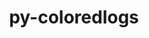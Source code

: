 ---
title: "py-coloredlogs"
layout: cache
categories: [package, develop]
meta: {"versions": ["14.0", "15.0.1"], "compilers": ["gcc@=7.5.0"], "oss": ["ubuntu18.04"], "platforms": ["linux"], "targets": ["x86_64", "x86_64_v3"], "stacks": ["radiuss", "root"], "num_specs": 59, "num_specs_by_stack": {"radiuss": 59, "root": 59}}
spec_details: [{"hash": "cuiknz772j2of2gv65nnsmfglqmkpxg4", "compiler": "gcc@=7.5.0", "versions": ["14.0"], "os": "ubuntu18.04", "platform": "linux", "target": "x86_64", "variants": [], "stacks": ["radiuss", "root"], "size": "-", "tarball": "https://binaries.spack.io/develop/build_cache/linux-ubuntu18.04-x86_64/gcc-7.5.0/py-coloredlogs-14.0/linux-ubuntu18.04-x86_64-gcc-7.5.0-py-coloredlogs-14.0-cuiknz772j2of2gv65nnsmfglqmkpxg4.spack"}, {"hash": "2pmeiqbemcwcskxybmqd4jnxqgutzvlb", "compiler": "gcc@=7.5.0", "versions": ["14.0"], "os": "ubuntu18.04", "platform": "linux", "target": "x86_64", "variants": [], "stacks": ["radiuss", "root"], "size": "-", "tarball": "https://binaries.spack.io/develop/build_cache/linux-ubuntu18.04-x86_64/gcc-7.5.0/py-coloredlogs-14.0/linux-ubuntu18.04-x86_64-gcc-7.5.0-py-coloredlogs-14.0-2pmeiqbemcwcskxybmqd4jnxqgutzvlb.spack"}, {"hash": "2blanvvwkznyt3k4qoewmyclhuakpwpu", "compiler": "gcc@=7.5.0", "versions": ["14.0"], "os": "ubuntu18.04", "platform": "linux", "target": "x86_64", "variants": [], "stacks": ["radiuss", "root"], "size": "-", "tarball": "https://binaries.spack.io/develop/build_cache/linux-ubuntu18.04-x86_64/gcc-7.5.0/py-coloredlogs-14.0/linux-ubuntu18.04-x86_64-gcc-7.5.0-py-coloredlogs-14.0-2blanvvwkznyt3k4qoewmyclhuakpwpu.spack"}, {"hash": "2qx7i6s6b22sl2s5gpok2kl2dmgcsas5", "compiler": "gcc@=7.5.0", "versions": ["14.0"], "os": "ubuntu18.04", "platform": "linux", "target": "x86_64", "variants": [], "stacks": ["radiuss", "root"], "size": "-", "tarball": "https://binaries.spack.io/develop/build_cache/linux-ubuntu18.04-x86_64/gcc-7.5.0/py-coloredlogs-14.0/linux-ubuntu18.04-x86_64-gcc-7.5.0-py-coloredlogs-14.0-2qx7i6s6b22sl2s5gpok2kl2dmgcsas5.spack"}, {"hash": "4bgmnlnbvhgap7ulregesbag65dya6bd", "compiler": "gcc@=7.5.0", "versions": ["14.0"], "os": "ubuntu18.04", "platform": "linux", "target": "x86_64", "variants": [], "stacks": ["radiuss", "root"], "size": "-", "tarball": "https://binaries.spack.io/develop/build_cache/linux-ubuntu18.04-x86_64/gcc-7.5.0/py-coloredlogs-14.0/linux-ubuntu18.04-x86_64-gcc-7.5.0-py-coloredlogs-14.0-4bgmnlnbvhgap7ulregesbag65dya6bd.spack"}, {"hash": "7iuorodnzcinabw3qbdlrb7qkefqblaw", "compiler": "gcc@=7.5.0", "versions": ["14.0"], "os": "ubuntu18.04", "platform": "linux", "target": "x86_64", "variants": [], "stacks": ["radiuss", "root"], "size": "-", "tarball": "https://binaries.spack.io/develop/build_cache/linux-ubuntu18.04-x86_64/gcc-7.5.0/py-coloredlogs-14.0/linux-ubuntu18.04-x86_64-gcc-7.5.0-py-coloredlogs-14.0-7iuorodnzcinabw3qbdlrb7qkefqblaw.spack"}, {"hash": "7aby7cqtimhn3737ypyhrxezhekvg2uj", "compiler": "gcc@=7.5.0", "versions": ["14.0"], "os": "ubuntu18.04", "platform": "linux", "target": "x86_64", "variants": ["build_system=python_pip"], "stacks": ["radiuss", "root"], "size": "-", "tarball": "https://binaries.spack.io/develop/build_cache/linux-ubuntu18.04-x86_64/gcc-7.5.0/py-coloredlogs-14.0/linux-ubuntu18.04-x86_64-gcc-7.5.0-py-coloredlogs-14.0-7aby7cqtimhn3737ypyhrxezhekvg2uj.spack"}, {"hash": "tprrnae4phviwntmmsl7pbpgipykq4lz", "compiler": "gcc@=7.5.0", "versions": ["14.0"], "os": "ubuntu18.04", "platform": "linux", "target": "x86_64", "variants": [], "stacks": ["radiuss", "root"], "size": "-", "tarball": "https://binaries.spack.io/develop/build_cache/linux-ubuntu18.04-x86_64/gcc-7.5.0/py-coloredlogs-14.0/linux-ubuntu18.04-x86_64-gcc-7.5.0-py-coloredlogs-14.0-tprrnae4phviwntmmsl7pbpgipykq4lz.spack"}, {"hash": "dkrx27ijtzk3wfcreo3rgeknpljnn7es", "compiler": "gcc@=7.5.0", "versions": ["14.0"], "os": "ubuntu18.04", "platform": "linux", "target": "x86_64", "variants": [], "stacks": ["radiuss", "root"], "size": "-", "tarball": "https://binaries.spack.io/develop/build_cache/linux-ubuntu18.04-x86_64/gcc-7.5.0/py-coloredlogs-14.0/linux-ubuntu18.04-x86_64-gcc-7.5.0-py-coloredlogs-14.0-dkrx27ijtzk3wfcreo3rgeknpljnn7es.spack"}, {"hash": "oxslrnhohzkm5kwnnyduae4uzgiakh6k", "compiler": "gcc@=7.5.0", "versions": ["14.0"], "os": "ubuntu18.04", "platform": "linux", "target": "x86_64", "variants": ["build_system=python_pip"], "stacks": ["radiuss", "root"], "size": "-", "tarball": "https://binaries.spack.io/develop/build_cache/linux-ubuntu18.04-x86_64/gcc-7.5.0/py-coloredlogs-14.0/linux-ubuntu18.04-x86_64-gcc-7.5.0-py-coloredlogs-14.0-oxslrnhohzkm5kwnnyduae4uzgiakh6k.spack"}, {"hash": "ezkwto3lyditsjtmj62lftjekph7jnh2", "compiler": "gcc@=7.5.0", "versions": ["14.0"], "os": "ubuntu18.04", "platform": "linux", "target": "x86_64", "variants": [], "stacks": ["radiuss", "root"], "size": "-", "tarball": "https://binaries.spack.io/develop/build_cache/linux-ubuntu18.04-x86_64/gcc-7.5.0/py-coloredlogs-14.0/linux-ubuntu18.04-x86_64-gcc-7.5.0-py-coloredlogs-14.0-ezkwto3lyditsjtmj62lftjekph7jnh2.spack"}, {"hash": "qpvnuttnt2n7shliddqdtp26cysrozqx", "compiler": "gcc@=7.5.0", "versions": ["14.0"], "os": "ubuntu18.04", "platform": "linux", "target": "x86_64", "variants": [], "stacks": ["radiuss", "root"], "size": "-", "tarball": "https://binaries.spack.io/develop/build_cache/linux-ubuntu18.04-x86_64/gcc-7.5.0/py-coloredlogs-14.0/linux-ubuntu18.04-x86_64-gcc-7.5.0-py-coloredlogs-14.0-qpvnuttnt2n7shliddqdtp26cysrozqx.spack"}, {"hash": "cuvpsmx5mfttp3b6pkwzzjew4u6fhfci", "compiler": "gcc@=7.5.0", "versions": ["14.0"], "os": "ubuntu18.04", "platform": "linux", "target": "x86_64", "variants": [], "stacks": ["radiuss", "root"], "size": "-", "tarball": "https://binaries.spack.io/develop/build_cache/linux-ubuntu18.04-x86_64/gcc-7.5.0/py-coloredlogs-14.0/linux-ubuntu18.04-x86_64-gcc-7.5.0-py-coloredlogs-14.0-cuvpsmx5mfttp3b6pkwzzjew4u6fhfci.spack"}, {"hash": "qf4m3owq6ysqew3sfjlndrb32w5tutb4", "compiler": "gcc@=7.5.0", "versions": ["14.0"], "os": "ubuntu18.04", "platform": "linux", "target": "x86_64", "variants": [], "stacks": ["radiuss", "root"], "size": "-", "tarball": "https://binaries.spack.io/develop/build_cache/linux-ubuntu18.04-x86_64/gcc-7.5.0/py-coloredlogs-14.0/linux-ubuntu18.04-x86_64-gcc-7.5.0-py-coloredlogs-14.0-qf4m3owq6ysqew3sfjlndrb32w5tutb4.spack"}, {"hash": "g2s2ycsly6lhlzvm2pt3msbiftn5xio5", "compiler": "gcc@=7.5.0", "versions": ["14.0"], "os": "ubuntu18.04", "platform": "linux", "target": "x86_64", "variants": ["build_system=python_pip"], "stacks": ["radiuss", "root"], "size": "-", "tarball": "https://binaries.spack.io/develop/build_cache/linux-ubuntu18.04-x86_64/gcc-7.5.0/py-coloredlogs-14.0/linux-ubuntu18.04-x86_64-gcc-7.5.0-py-coloredlogs-14.0-g2s2ycsly6lhlzvm2pt3msbiftn5xio5.spack"}, {"hash": "redzbakcfwjqbo5srnuzgwcrs2hbm2ia", "compiler": "gcc@=7.5.0", "versions": ["14.0"], "os": "ubuntu18.04", "platform": "linux", "target": "x86_64", "variants": [], "stacks": ["radiuss", "root"], "size": "-", "tarball": "https://binaries.spack.io/develop/build_cache/linux-ubuntu18.04-x86_64/gcc-7.5.0/py-coloredlogs-14.0/linux-ubuntu18.04-x86_64-gcc-7.5.0-py-coloredlogs-14.0-redzbakcfwjqbo5srnuzgwcrs2hbm2ia.spack"}, {"hash": "eczmb7znub2whyyxc4keyuwwk3orlt45", "compiler": "gcc@=7.5.0", "versions": ["14.0"], "os": "ubuntu18.04", "platform": "linux", "target": "x86_64", "variants": [], "stacks": ["radiuss", "root"], "size": "-", "tarball": "https://binaries.spack.io/develop/build_cache/linux-ubuntu18.04-x86_64/gcc-7.5.0/py-coloredlogs-14.0/linux-ubuntu18.04-x86_64-gcc-7.5.0-py-coloredlogs-14.0-eczmb7znub2whyyxc4keyuwwk3orlt45.spack"}, {"hash": "urxqbkgn6dtcmangnu27n2rynab4chyl", "compiler": "gcc@=7.5.0", "versions": ["14.0"], "os": "ubuntu18.04", "platform": "linux", "target": "x86_64", "variants": ["build_system=python_pip"], "stacks": ["radiuss", "root"], "size": "-", "tarball": "https://binaries.spack.io/develop/build_cache/linux-ubuntu18.04-x86_64/gcc-7.5.0/py-coloredlogs-14.0/linux-ubuntu18.04-x86_64-gcc-7.5.0-py-coloredlogs-14.0-urxqbkgn6dtcmangnu27n2rynab4chyl.spack"}, {"hash": "hqbcoyyp35kmb2hhs6rrky5aaqiaotee", "compiler": "gcc@=7.5.0", "versions": ["14.0"], "os": "ubuntu18.04", "platform": "linux", "target": "x86_64", "variants": [], "stacks": ["radiuss", "root"], "size": "-", "tarball": "https://binaries.spack.io/develop/build_cache/linux-ubuntu18.04-x86_64/gcc-7.5.0/py-coloredlogs-14.0/linux-ubuntu18.04-x86_64-gcc-7.5.0-py-coloredlogs-14.0-hqbcoyyp35kmb2hhs6rrky5aaqiaotee.spack"}, {"hash": "pc6lzaw3xwing7shugidqg7lveadcunz", "compiler": "gcc@=7.5.0", "versions": ["14.0"], "os": "ubuntu18.04", "platform": "linux", "target": "x86_64", "variants": [], "stacks": ["radiuss", "root"], "size": "-", "tarball": "https://binaries.spack.io/develop/build_cache/linux-ubuntu18.04-x86_64/gcc-7.5.0/py-coloredlogs-14.0/linux-ubuntu18.04-x86_64-gcc-7.5.0-py-coloredlogs-14.0-pc6lzaw3xwing7shugidqg7lveadcunz.spack"}, {"hash": "pijkkia4hnjzbe5gng5fyv25yynjchi3", "compiler": "gcc@=7.5.0", "versions": ["14.0"], "os": "ubuntu18.04", "platform": "linux", "target": "x86_64", "variants": ["build_system=python_pip"], "stacks": ["radiuss", "root"], "size": "-", "tarball": "https://binaries.spack.io/develop/build_cache/linux-ubuntu18.04-x86_64/gcc-7.5.0/py-coloredlogs-14.0/linux-ubuntu18.04-x86_64-gcc-7.5.0-py-coloredlogs-14.0-pijkkia4hnjzbe5gng5fyv25yynjchi3.spack"}, {"hash": "ktbnmwb6ccdqrivyc5u2f4yzo72takzd", "compiler": "gcc@=7.5.0", "versions": ["14.0"], "os": "ubuntu18.04", "platform": "linux", "target": "x86_64", "variants": [], "stacks": ["radiuss", "root"], "size": "-", "tarball": "https://binaries.spack.io/develop/build_cache/linux-ubuntu18.04-x86_64/gcc-7.5.0/py-coloredlogs-14.0/linux-ubuntu18.04-x86_64-gcc-7.5.0-py-coloredlogs-14.0-ktbnmwb6ccdqrivyc5u2f4yzo72takzd.spack"}, {"hash": "ihluosghkont6c7i32cyx2lxcve4ghe6", "compiler": "gcc@=7.5.0", "versions": ["14.0"], "os": "ubuntu18.04", "platform": "linux", "target": "x86_64", "variants": [], "stacks": ["radiuss", "root"], "size": "-", "tarball": "https://binaries.spack.io/develop/build_cache/linux-ubuntu18.04-x86_64/gcc-7.5.0/py-coloredlogs-14.0/linux-ubuntu18.04-x86_64-gcc-7.5.0-py-coloredlogs-14.0-ihluosghkont6c7i32cyx2lxcve4ghe6.spack"}, {"hash": "t67ezkyzwzfw7a4a4gvl74a5h2uhrcup", "compiler": "gcc@=7.5.0", "versions": ["14.0"], "os": "ubuntu18.04", "platform": "linux", "target": "x86_64", "variants": [], "stacks": ["radiuss", "root"], "size": "-", "tarball": "https://binaries.spack.io/develop/build_cache/linux-ubuntu18.04-x86_64/gcc-7.5.0/py-coloredlogs-14.0/linux-ubuntu18.04-x86_64-gcc-7.5.0-py-coloredlogs-14.0-t67ezkyzwzfw7a4a4gvl74a5h2uhrcup.spack"}, {"hash": "gq4gjb5xf2sceuk4eejknqfwklwgxtwz", "compiler": "gcc@=7.5.0", "versions": ["14.0"], "os": "ubuntu18.04", "platform": "linux", "target": "x86_64", "variants": [], "stacks": ["radiuss", "root"], "size": "-", "tarball": "https://binaries.spack.io/develop/build_cache/linux-ubuntu18.04-x86_64/gcc-7.5.0/py-coloredlogs-14.0/linux-ubuntu18.04-x86_64-gcc-7.5.0-py-coloredlogs-14.0-gq4gjb5xf2sceuk4eejknqfwklwgxtwz.spack"}, {"hash": "xheuxkho62z2agrlxgm6tnezocjj4qci", "compiler": "gcc@=7.5.0", "versions": ["14.0"], "os": "ubuntu18.04", "platform": "linux", "target": "x86_64", "variants": [], "stacks": ["radiuss", "root"], "size": "-", "tarball": "https://binaries.spack.io/develop/build_cache/linux-ubuntu18.04-x86_64/gcc-7.5.0/py-coloredlogs-14.0/linux-ubuntu18.04-x86_64-gcc-7.5.0-py-coloredlogs-14.0-xheuxkho62z2agrlxgm6tnezocjj4qci.spack"}, {"hash": "mhebqwpkrag7p7j4eb4umsa7mlgkkgly", "compiler": "gcc@=7.5.0", "versions": ["14.0"], "os": "ubuntu18.04", "platform": "linux", "target": "x86_64", "variants": [], "stacks": ["radiuss", "root"], "size": "-", "tarball": "https://binaries.spack.io/develop/build_cache/linux-ubuntu18.04-x86_64/gcc-7.5.0/py-coloredlogs-14.0/linux-ubuntu18.04-x86_64-gcc-7.5.0-py-coloredlogs-14.0-mhebqwpkrag7p7j4eb4umsa7mlgkkgly.spack"}, {"hash": "lqv3x5mmvrdax3vzwqwtiwa3qj2ijhhc", "compiler": "gcc@=7.5.0", "versions": ["14.0"], "os": "ubuntu18.04", "platform": "linux", "target": "x86_64", "variants": [], "stacks": ["radiuss", "root"], "size": "-", "tarball": "https://binaries.spack.io/develop/build_cache/linux-ubuntu18.04-x86_64/gcc-7.5.0/py-coloredlogs-14.0/linux-ubuntu18.04-x86_64-gcc-7.5.0-py-coloredlogs-14.0-lqv3x5mmvrdax3vzwqwtiwa3qj2ijhhc.spack"}, {"hash": "duqmwa2ewfot3iyjpowxv6lpmv46o5x7", "compiler": "gcc@=7.5.0", "versions": ["14.0"], "os": "ubuntu18.04", "platform": "linux", "target": "x86_64", "variants": [], "stacks": ["radiuss", "root"], "size": "-", "tarball": "https://binaries.spack.io/develop/build_cache/linux-ubuntu18.04-x86_64/gcc-7.5.0/py-coloredlogs-14.0/linux-ubuntu18.04-x86_64-gcc-7.5.0-py-coloredlogs-14.0-duqmwa2ewfot3iyjpowxv6lpmv46o5x7.spack"}, {"hash": "v2yrtltkuka22t773oxqmccuraimjk5u", "compiler": "gcc@=7.5.0", "versions": ["14.0"], "os": "ubuntu18.04", "platform": "linux", "target": "x86_64", "variants": [], "stacks": ["radiuss", "root"], "size": "-", "tarball": "https://binaries.spack.io/develop/build_cache/linux-ubuntu18.04-x86_64/gcc-7.5.0/py-coloredlogs-14.0/linux-ubuntu18.04-x86_64-gcc-7.5.0-py-coloredlogs-14.0-v2yrtltkuka22t773oxqmccuraimjk5u.spack"}, {"hash": "cmbfqjecjfdemwhfkf6hfqvvejl2mmu7", "compiler": "gcc@=7.5.0", "versions": ["14.0"], "os": "ubuntu18.04", "platform": "linux", "target": "x86_64", "variants": [], "stacks": ["radiuss", "root"], "size": "-", "tarball": "https://binaries.spack.io/develop/build_cache/linux-ubuntu18.04-x86_64/gcc-7.5.0/py-coloredlogs-14.0/linux-ubuntu18.04-x86_64-gcc-7.5.0-py-coloredlogs-14.0-cmbfqjecjfdemwhfkf6hfqvvejl2mmu7.spack"}, {"hash": "zqyuzlsij6n6eaykm3mfwixz7gjjbnql", "compiler": "gcc@=7.5.0", "versions": ["14.0"], "os": "ubuntu18.04", "platform": "linux", "target": "x86_64", "variants": [], "stacks": ["radiuss", "root"], "size": "-", "tarball": "https://binaries.spack.io/develop/build_cache/linux-ubuntu18.04-x86_64/gcc-7.5.0/py-coloredlogs-14.0/linux-ubuntu18.04-x86_64-gcc-7.5.0-py-coloredlogs-14.0-zqyuzlsij6n6eaykm3mfwixz7gjjbnql.spack"}, {"hash": "ozdjsml6x24q5rwvvmhtyneihs6mjdck", "compiler": "gcc@=7.5.0", "versions": ["14.0"], "os": "ubuntu18.04", "platform": "linux", "target": "x86_64", "variants": [], "stacks": ["radiuss", "root"], "size": "-", "tarball": "https://binaries.spack.io/develop/build_cache/linux-ubuntu18.04-x86_64/gcc-7.5.0/py-coloredlogs-14.0/linux-ubuntu18.04-x86_64-gcc-7.5.0-py-coloredlogs-14.0-ozdjsml6x24q5rwvvmhtyneihs6mjdck.spack"}, {"hash": "xq4muxevguxgdiy3ebhwzul7ugs3qm7t", "compiler": "gcc@=7.5.0", "versions": ["14.0"], "os": "ubuntu18.04", "platform": "linux", "target": "x86_64", "variants": [], "stacks": ["radiuss", "root"], "size": "-", "tarball": "https://binaries.spack.io/develop/build_cache/linux-ubuntu18.04-x86_64/gcc-7.5.0/py-coloredlogs-14.0/linux-ubuntu18.04-x86_64-gcc-7.5.0-py-coloredlogs-14.0-xq4muxevguxgdiy3ebhwzul7ugs3qm7t.spack"}, {"hash": "orls6noz7nsp62r4tp64j6h66edhdn3t", "compiler": "gcc@=7.5.0", "versions": ["14.0"], "os": "ubuntu18.04", "platform": "linux", "target": "x86_64", "variants": ["build_system=python_pip"], "stacks": ["radiuss", "root"], "size": "-", "tarball": "https://binaries.spack.io/develop/build_cache/linux-ubuntu18.04-x86_64/gcc-7.5.0/py-coloredlogs-14.0/linux-ubuntu18.04-x86_64-gcc-7.5.0-py-coloredlogs-14.0-orls6noz7nsp62r4tp64j6h66edhdn3t.spack"}, {"hash": "zff5zyoyr6athme2bfoqgpkwr2wgpg2g", "compiler": "gcc@=7.5.0", "versions": ["14.0"], "os": "ubuntu18.04", "platform": "linux", "target": "x86_64", "variants": [], "stacks": ["radiuss", "root"], "size": "-", "tarball": "https://binaries.spack.io/develop/build_cache/linux-ubuntu18.04-x86_64/gcc-7.5.0/py-coloredlogs-14.0/linux-ubuntu18.04-x86_64-gcc-7.5.0-py-coloredlogs-14.0-zff5zyoyr6athme2bfoqgpkwr2wgpg2g.spack"}, {"hash": "ow6vpg4k7trupffm4hnmnkutag7qepp4", "compiler": "gcc@=7.5.0", "versions": ["14.0"], "os": "ubuntu18.04", "platform": "linux", "target": "x86_64", "variants": [], "stacks": ["radiuss", "root"], "size": "-", "tarball": "https://binaries.spack.io/develop/build_cache/linux-ubuntu18.04-x86_64/gcc-7.5.0/py-coloredlogs-14.0/linux-ubuntu18.04-x86_64-gcc-7.5.0-py-coloredlogs-14.0-ow6vpg4k7trupffm4hnmnkutag7qepp4.spack"}, {"hash": "oyo56oqomfv6nvqez2k55zk47rule2pb", "compiler": "gcc@=7.5.0", "versions": ["14.0"], "os": "ubuntu18.04", "platform": "linux", "target": "x86_64", "variants": [], "stacks": ["radiuss", "root"], "size": "-", "tarball": "https://binaries.spack.io/develop/build_cache/linux-ubuntu18.04-x86_64/gcc-7.5.0/py-coloredlogs-14.0/linux-ubuntu18.04-x86_64-gcc-7.5.0-py-coloredlogs-14.0-oyo56oqomfv6nvqez2k55zk47rule2pb.spack"}, {"hash": "xds3pdgr6o5yvagd3qtl2sfswo4yiv2y", "compiler": "gcc@=7.5.0", "versions": ["14.0"], "os": "ubuntu18.04", "platform": "linux", "target": "x86_64", "variants": ["build_system=python_pip"], "stacks": ["radiuss", "root"], "size": "-", "tarball": "https://binaries.spack.io/develop/build_cache/linux-ubuntu18.04-x86_64/gcc-7.5.0/py-coloredlogs-14.0/linux-ubuntu18.04-x86_64-gcc-7.5.0-py-coloredlogs-14.0-xds3pdgr6o5yvagd3qtl2sfswo4yiv2y.spack"}, {"hash": "zrurlm3o7ekufhueb62mm3c5jvf6x5qk", "compiler": "gcc@=7.5.0", "versions": ["14.0"], "os": "ubuntu18.04", "platform": "linux", "target": "x86_64", "variants": [], "stacks": ["radiuss", "root"], "size": "-", "tarball": "https://binaries.spack.io/develop/build_cache/linux-ubuntu18.04-x86_64/gcc-7.5.0/py-coloredlogs-14.0/linux-ubuntu18.04-x86_64-gcc-7.5.0-py-coloredlogs-14.0-zrurlm3o7ekufhueb62mm3c5jvf6x5qk.spack"}, {"hash": "i3gfxsdqa3x7keqe62kph3p6symieumh", "compiler": "gcc@=7.5.0", "versions": ["14.0"], "os": "ubuntu18.04", "platform": "linux", "target": "x86_64_v3", "variants": ["build_system=python_pip"], "stacks": ["radiuss", "root"], "size": "-", "tarball": "https://binaries.spack.io/develop/build_cache/linux-ubuntu18.04-x86_64_v3/gcc-7.5.0/py-coloredlogs-14.0/linux-ubuntu18.04-x86_64_v3-gcc-7.5.0-py-coloredlogs-14.0-i3gfxsdqa3x7keqe62kph3p6symieumh.spack"}, {"hash": "ntal7wp2w6jltev6qqc4qne2f4rznnjh", "compiler": "gcc@=7.5.0", "versions": ["14.0"], "os": "ubuntu18.04", "platform": "linux", "target": "x86_64_v3", "variants": ["build_system=python_pip"], "stacks": ["radiuss", "root"], "size": "-", "tarball": "https://binaries.spack.io/develop/build_cache/linux-ubuntu18.04-x86_64_v3/gcc-7.5.0/py-coloredlogs-14.0/linux-ubuntu18.04-x86_64_v3-gcc-7.5.0-py-coloredlogs-14.0-ntal7wp2w6jltev6qqc4qne2f4rznnjh.spack"}, {"hash": "u627hrs3eauew37apf6d3pbhidpx7abi", "compiler": "gcc@=7.5.0", "versions": ["14.0"], "os": "ubuntu18.04", "platform": "linux", "target": "x86_64_v3", "variants": ["build_system=python_pip"], "stacks": ["radiuss", "root"], "size": "-", "tarball": "https://binaries.spack.io/develop/build_cache/linux-ubuntu18.04-x86_64_v3/gcc-7.5.0/py-coloredlogs-14.0/linux-ubuntu18.04-x86_64_v3-gcc-7.5.0-py-coloredlogs-14.0-u627hrs3eauew37apf6d3pbhidpx7abi.spack"}, {"hash": "rydp2sqhquspbsed4a5c2pblgpcbf66j", "compiler": "gcc@=7.5.0", "versions": ["15.0.1"], "os": "ubuntu18.04", "platform": "linux", "target": "x86_64_v3", "variants": ["build_system=python_pip"], "stacks": ["radiuss", "root"], "size": "-", "tarball": "https://binaries.spack.io/develop/build_cache/linux-ubuntu18.04-x86_64_v3/gcc-7.5.0/py-coloredlogs-15.0.1/linux-ubuntu18.04-x86_64_v3-gcc-7.5.0-py-coloredlogs-15.0.1-rydp2sqhquspbsed4a5c2pblgpcbf66j.spack"}, {"hash": "ep4iqtrvppkcq2a56vjpvfmot7saxrbx", "compiler": "gcc@=7.5.0", "versions": ["14.0"], "os": "ubuntu18.04", "platform": "linux", "target": "x86_64_v3", "variants": ["build_system=python_pip"], "stacks": ["radiuss", "root"], "size": "-", "tarball": "https://binaries.spack.io/develop/build_cache/linux-ubuntu18.04-x86_64_v3/gcc-7.5.0/py-coloredlogs-14.0/linux-ubuntu18.04-x86_64_v3-gcc-7.5.0-py-coloredlogs-14.0-ep4iqtrvppkcq2a56vjpvfmot7saxrbx.spack"}, {"hash": "ybmu4vz2vh44u5ctiuosry34i46v6p7h", "compiler": "gcc@=7.5.0", "versions": ["14.0"], "os": "ubuntu18.04", "platform": "linux", "target": "x86_64_v3", "variants": ["build_system=python_pip"], "stacks": ["radiuss", "root"], "size": "-", "tarball": "https://binaries.spack.io/develop/build_cache/linux-ubuntu18.04-x86_64_v3/gcc-7.5.0/py-coloredlogs-14.0/linux-ubuntu18.04-x86_64_v3-gcc-7.5.0-py-coloredlogs-14.0-ybmu4vz2vh44u5ctiuosry34i46v6p7h.spack"}, {"hash": "ey72jj6b6tymwdfjtcaovzvcap2cemrt", "compiler": "gcc@=7.5.0", "versions": ["14.0"], "os": "ubuntu18.04", "platform": "linux", "target": "x86_64_v3", "variants": ["build_system=python_pip"], "stacks": ["radiuss", "root"], "size": "-", "tarball": "https://binaries.spack.io/develop/build_cache/linux-ubuntu18.04-x86_64_v3/gcc-7.5.0/py-coloredlogs-14.0/linux-ubuntu18.04-x86_64_v3-gcc-7.5.0-py-coloredlogs-14.0-ey72jj6b6tymwdfjtcaovzvcap2cemrt.spack"}, {"hash": "vn6qkqkbq4w6b7gwqwejlp73g2zznzzs", "compiler": "gcc@=7.5.0", "versions": ["15.0.1"], "os": "ubuntu18.04", "platform": "linux", "target": "x86_64_v3", "variants": ["build_system=python_pip"], "stacks": ["radiuss", "root"], "size": "-", "tarball": "https://binaries.spack.io/develop/build_cache/linux-ubuntu18.04-x86_64_v3/gcc-7.5.0/py-coloredlogs-15.0.1/linux-ubuntu18.04-x86_64_v3-gcc-7.5.0-py-coloredlogs-15.0.1-vn6qkqkbq4w6b7gwqwejlp73g2zznzzs.spack"}, {"hash": "u7bllzhhqzyb4owtrruvo2fl7s3omsph", "compiler": "gcc@=7.5.0", "versions": ["14.0"], "os": "ubuntu18.04", "platform": "linux", "target": "x86_64_v3", "variants": ["build_system=python_pip"], "stacks": ["radiuss", "root"], "size": "-", "tarball": "https://binaries.spack.io/develop/build_cache/linux-ubuntu18.04-x86_64_v3/gcc-7.5.0/py-coloredlogs-14.0/linux-ubuntu18.04-x86_64_v3-gcc-7.5.0-py-coloredlogs-14.0-u7bllzhhqzyb4owtrruvo2fl7s3omsph.spack"}, {"hash": "qkpehvxedmejdmw3yvazdyzaqesohkob", "compiler": "gcc@=7.5.0", "versions": ["14.0"], "os": "ubuntu18.04", "platform": "linux", "target": "x86_64_v3", "variants": ["build_system=python_pip"], "stacks": ["radiuss", "root"], "size": "-", "tarball": "https://binaries.spack.io/develop/build_cache/linux-ubuntu18.04-x86_64_v3/gcc-7.5.0/py-coloredlogs-14.0/linux-ubuntu18.04-x86_64_v3-gcc-7.5.0-py-coloredlogs-14.0-qkpehvxedmejdmw3yvazdyzaqesohkob.spack"}, {"hash": "zr47fhcormcroaxijvlj7sdmhbkwidbr", "compiler": "gcc@=7.5.0", "versions": ["14.0"], "os": "ubuntu18.04", "platform": "linux", "target": "x86_64_v3", "variants": ["build_system=python_pip"], "stacks": ["radiuss", "root"], "size": "-", "tarball": "https://binaries.spack.io/develop/build_cache/linux-ubuntu18.04-x86_64_v3/gcc-7.5.0/py-coloredlogs-14.0/linux-ubuntu18.04-x86_64_v3-gcc-7.5.0-py-coloredlogs-14.0-zr47fhcormcroaxijvlj7sdmhbkwidbr.spack"}, {"hash": "qch32ztzck5qlwag6dmlsuotwukehhrq", "compiler": "gcc@=7.5.0", "versions": ["14.0"], "os": "ubuntu18.04", "platform": "linux", "target": "x86_64_v3", "variants": ["build_system=python_pip"], "stacks": ["radiuss", "root"], "size": "-", "tarball": "https://binaries.spack.io/develop/build_cache/linux-ubuntu18.04-x86_64_v3/gcc-7.5.0/py-coloredlogs-14.0/linux-ubuntu18.04-x86_64_v3-gcc-7.5.0-py-coloredlogs-14.0-qch32ztzck5qlwag6dmlsuotwukehhrq.spack"}, {"hash": "4ok5d2m42x4s6dutoep6zpfc7nsuro4u", "compiler": "gcc@=7.5.0", "versions": ["15.0.1"], "os": "ubuntu18.04", "platform": "linux", "target": "x86_64_v3", "variants": ["build_system=python_pip"], "stacks": ["radiuss", "root"], "size": "-", "tarball": "https://binaries.spack.io/develop/build_cache/linux-ubuntu18.04-x86_64_v3/gcc-7.5.0/py-coloredlogs-15.0.1/linux-ubuntu18.04-x86_64_v3-gcc-7.5.0-py-coloredlogs-15.0.1-4ok5d2m42x4s6dutoep6zpfc7nsuro4u.spack"}, {"hash": "z26vkabyzej47gjckrpu2umzuszf2rpc", "compiler": "gcc@=7.5.0", "versions": ["14.0"], "os": "ubuntu18.04", "platform": "linux", "target": "x86_64_v3", "variants": ["build_system=python_pip"], "stacks": ["radiuss", "root"], "size": "-", "tarball": "https://binaries.spack.io/develop/build_cache/linux-ubuntu18.04-x86_64_v3/gcc-7.5.0/py-coloredlogs-14.0/linux-ubuntu18.04-x86_64_v3-gcc-7.5.0-py-coloredlogs-14.0-z26vkabyzej47gjckrpu2umzuszf2rpc.spack"}, {"hash": "ovz32kcpyebfdaveoztbzpru6doed3g6", "compiler": "gcc@=7.5.0", "versions": ["15.0.1"], "os": "ubuntu18.04", "platform": "linux", "target": "x86_64_v3", "variants": ["build_system=python_pip"], "stacks": ["radiuss", "root"], "size": "-", "tarball": "https://binaries.spack.io/develop/build_cache/linux-ubuntu18.04-x86_64_v3/gcc-7.5.0/py-coloredlogs-15.0.1/linux-ubuntu18.04-x86_64_v3-gcc-7.5.0-py-coloredlogs-15.0.1-ovz32kcpyebfdaveoztbzpru6doed3g6.spack"}, {"hash": "mg5jdr4cju2smp72rb443veadk72ytcg", "compiler": "gcc@=7.5.0", "versions": ["15.0.1"], "os": "ubuntu18.04", "platform": "linux", "target": "x86_64_v3", "variants": ["build_system=python_pip"], "stacks": ["radiuss", "root"], "size": "-", "tarball": "https://binaries.spack.io/develop/build_cache/linux-ubuntu18.04-x86_64_v3/gcc-7.5.0/py-coloredlogs-15.0.1/linux-ubuntu18.04-x86_64_v3-gcc-7.5.0-py-coloredlogs-15.0.1-mg5jdr4cju2smp72rb443veadk72ytcg.spack"}, {"hash": "6ghcv5ju6owjgjkrug3rpknozv5lzqmu", "compiler": "gcc@=7.5.0", "versions": ["15.0.1"], "os": "ubuntu18.04", "platform": "linux", "target": "x86_64_v3", "variants": ["build_system=python_pip"], "stacks": ["radiuss", "root"], "size": "-", "tarball": "https://binaries.spack.io/develop/build_cache/linux-ubuntu18.04-x86_64_v3/gcc-7.5.0/py-coloredlogs-15.0.1/linux-ubuntu18.04-x86_64_v3-gcc-7.5.0-py-coloredlogs-15.0.1-6ghcv5ju6owjgjkrug3rpknozv5lzqmu.spack"}, {"hash": "fl6agpmiyln35o6hmd6rdmlsdkbcpyi2", "compiler": "gcc@=7.5.0", "versions": ["15.0.1"], "os": "ubuntu18.04", "platform": "linux", "target": "x86_64_v3", "variants": ["build_system=python_pip"], "stacks": ["radiuss", "root"], "size": "-", "tarball": "https://binaries.spack.io/develop/build_cache/linux-ubuntu18.04-x86_64_v3/gcc-7.5.0/py-coloredlogs-15.0.1/linux-ubuntu18.04-x86_64_v3-gcc-7.5.0-py-coloredlogs-15.0.1-fl6agpmiyln35o6hmd6rdmlsdkbcpyi2.spack"}, {"hash": "jgnfynsbzxfdpmqgxam527fch3gay7tl", "compiler": "gcc@=7.5.0", "versions": ["15.0.1"], "os": "ubuntu18.04", "platform": "linux", "target": "x86_64_v3", "variants": ["build_system=python_pip"], "stacks": ["radiuss", "root"], "size": "-", "tarball": "https://binaries.spack.io/develop/build_cache/linux-ubuntu18.04-x86_64_v3/gcc-7.5.0/py-coloredlogs-15.0.1/linux-ubuntu18.04-x86_64_v3-gcc-7.5.0-py-coloredlogs-15.0.1-jgnfynsbzxfdpmqgxam527fch3gay7tl.spack"}]
---